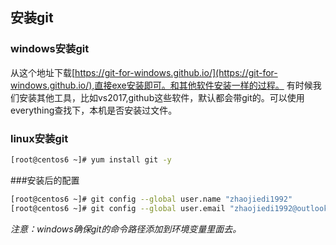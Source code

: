 ## 安装git

### windows安装git
从这个地址下载[https://git-for-windows.github.io/](https://git-for-windows.github.io/),直接exe安装即可。和其他软件安装一样的过程。
有时候我们安装其他工具，比如vs2017,github这些软件，默认都会带git的。可以使用everything查找下，本机是否安装过文件。
### linux安装git
```bash
[root@centos6 ~]# yum install git -y
```

###安装后的配置
```bash
[root@centos6 ~]# git config --global user.name "zhaojiedi1992"
[root@centos6 ~]# git config --global user.email "zhaojiedi1992@outlook.com"
```
*注意：windows确保git的命令路径添加到环境变量里面去。*